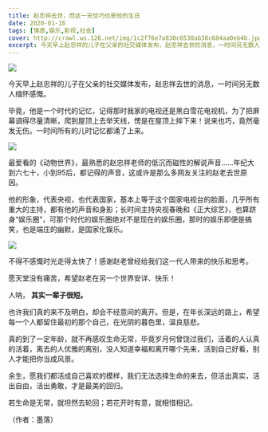 ```yaml
---
title: 赵忠祥去世，而这一天恰巧也是他的生日
date: 2020-01-16
tags: [情感,娱乐,影视,社会]
cover: http://crawl.ws.126.net/img/1c2f76e7a830c6538ab38c684aa0eb4b.jpg
excerpt: 今天早上赵忠祥的儿子在父亲的社交媒体发布，赵忠祥去世的消息，一时间另无数人缅怀感慨。  毕
---
```

![](http://crawl.ws.126.net/img/1c2f76e7a830c6538ab38c684aa0eb4b.jpg)  

今天早上赵忠祥的儿子在父亲的社交媒体发布，赵忠祥去世的消息，一时间另无数人缅怀感慨。  

毕竟，他是一个时代的记忆，记得那时我家的电视还是黑白雪花电视机，为了把屏幕调得尽量清晰，爬到屋顶上去举天线，愣是在屋顶上摔下来！说来也巧，竟然毫发无伤。一时间所有的儿时记忆都涌了上来。

![](http://crawl.ws.126.net/img/1324c24b4b69435c87642642ab95cab0.jpg)  

最爱看的《动物世界》，最熟悉的赵忠祥老师的低沉而磁性的解说声音……年纪大到六七十，小到95后，都记得的声音，这或许是那么多网友关注的赵老去世原因。

他的形象，代表央视，也代表国家，基本上等于这个国家电视台的脸面，几乎所有重大的主持，都有他的声音和身影；长时间主持央视春晚和《正大综艺》，也算跻身“娱乐圈”，可那个时代的娱乐圈绝对不是现在的娱乐圈，那时的娱乐即便是搞笑，也是端庄的幽默，是国家化娱乐。

![](http://crawl.ws.126.net/img/e35059799cd554eb6db27c72448dbb29.jpg)  

不得不感慨时光走得太快了！感谢赵老曾经给我们这一代人带来的快乐和思考。

愿天堂没有痛苦，希望赵老在另一个世界安详、快乐！

人呐， **其实一辈子很短。**

也许我们真的来不及明白，却会不经意间的离开。但是，在年长深远的路上，希望每一个人都留住最初的那个自己，在光阴的暮色里，温良慈悲。

真的到了一定年龄，就不再感叹生命无常，毕竟岁月何曾饶过我们，活着的人认真的活着，离去的人优雅的离别，没人知道幸福和离开哪个先来，活到自己好看，别人才能把你当成风景。

余生，愿我们都活成自己喜欢的模样，我们无法选择生命的来去，但活出真实，活出自由，活出勇敢，才是最美的回归。

若生命是无常，就坦然去轮回；若花开时有意，就相惜相记。

（作者：墨落）


